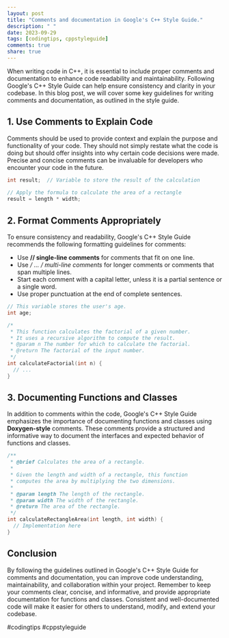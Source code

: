 ```yaml
---
layout: post
title: "Comments and documentation in Google's C++ Style Guide."
description: " "
date: 2023-09-29
tags: [codingtips, cppstyleguide]
comments: true
share: true
---
```


When writing code in C++, it is essential to include proper comments and documentation to enhance code readability and maintainability. Following Google's C++ Style Guide can help ensure consistency and clarity in your codebase. In this blog post, we will cover some key guidelines for writing comments and documentation, as outlined in the style guide.

## 1. Use Comments to Explain Code

Comments should be used to provide context and explain the purpose and functionality of your code. They should not simply restate what the code is doing but should offer insights into why certain code decisions were made. Precise and concise comments can be invaluable for developers who encounter your code in the future.

```cpp
int result;  // Variable to store the result of the calculation
  
// Apply the formula to calculate the area of a rectangle
result = length * width;
```

## 2. Format Comments Appropriately

To ensure consistency and readability, Google's C++ Style Guide recommends the following formatting guidelines for comments:

- Use **// single-line comments** for comments that fit on one line.
- Use **/* ... */ multi-line comments** for longer comments or comments that span multiple lines.
- Start each comment with a capital letter, unless it is a partial sentence or a single word.
- Use proper punctuation at the end of complete sentences.

```cpp
// This variable stores the user's age.
int age;

/*
 * This function calculates the factorial of a given number.
 * It uses a recursive algorithm to compute the result.
 * @param n The number for which to calculate the factorial.
 * @return The factorial of the input number.
 */
int calculateFactorial(int n) {
  // ...
}
```

## 3. Documenting Functions and Classes

In addition to comments within the code, Google's C++ Style Guide emphasizes the importance of documenting functions and classes using **Doxygen-style** comments. These comments provide a structured and informative way to document the interfaces and expected behavior of functions and classes.

```cpp
/**
 * @brief Calculates the area of a rectangle.
 *
 * Given the length and width of a rectangle, this function
 * computes the area by multiplying the two dimensions.
 *
 * @param length The length of the rectangle.
 * @param width The width of the rectangle.
 * @return The area of the rectangle.
 */
int calculateRectangleArea(int length, int width) {
  // Implementation here
}
```

## Conclusion

By following the guidelines outlined in Google's C++ Style Guide for comments and documentation, you can improve code understanding, maintainability, and collaboration within your project. Remember to keep your comments clear, concise, and informative, and provide appropriate documentation for functions and classes. Consistent and well-documented code will make it easier for others to understand, modify, and extend your codebase.

#codingtips #cppstyleguide